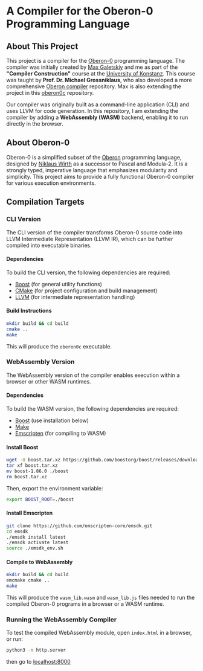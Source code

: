 # A Compiler for the Oberon-0 Programming Language

## About This Project

This project is a compiler for the [Oberon-0](#about-oberon-0) programming language. The compiler was initially created by [Max Galetskiy](https://github.com/max-galetskiy) and me as part of the **"Compiler Construction"** course at the [University of Konstanz](https://www.uni-konstanz.de/en/). This course was taught by **Prof. Dr. Michael Grossniklaus**, who also developed a more comprehensive [Oberon compiler](https://github.com/zaskar9/oberon-lang) repository. Max is also extending the project in this [oberon0c](https://github.com/max-galetskiy/oberon0c) repository.

Our compiler was originally built as a command-line application (CLI) and uses LLVM for code generation. In this repository, I am extending the compiler by adding a **WebAssembly (WASM)** backend, enabling it to run directly in the browser.

## About Oberon-0

Oberon-0 is a simplified subset of the [Oberon](https://oberon.org/en) programming language, designed by [Niklaus Wirth](https://people.inf.ethz.ch/wirth/) as a successor to Pascal and Modula-2. It is a strongly typed, imperative language that emphasizes modularity and simplicity. This project aims to provide a fully functional Oberon-0 compiler for various execution environments.

## Compilation Targets

### CLI Version

The CLI version of the compiler transforms Oberon-0 source code into LLVM Intermediate Representation (LLVM IR), which can be further compiled into executable binaries.

#### Dependencies

To build the CLI version, the following dependencies are required:
- [Boost](https://www.boost.org/) (for general utility functions)
- [CMake](https://cmake.org/) (for project configuration and build management)
- [LLVM](https://llvm.org/) (for intermediate representation handling)

#### Build Instructions

```bash
mkdir build && cd build
cmake ..
make
```

This will produce the `oberon0c` executable.

### WebAssembly Version

The WebAssembly version of the compiler enables execution within a browser or other WASM runtimes.

#### Dependencies

To build the WASM version, the following dependencies are required:
- [Boost](https://www.boost.org/) (use installation below)
- [Make](https://www.gnu.org/software/make/)
- [Emscripten](https://emscripten.org/) (for compiling to WASM)

#### Install Boost

```bash
wget -O boost.tar.xz https://github.com/boostorg/boost/releases/download/boost-1.86.0/boost-1.86.0-b2-nodocs.tar.xz
tar xf boost.tar.xz 
mv boost-1.86.0 ./boost
rm boost.tar.xz
```

Then, export the environment variable:

```bash
export BOOST_ROOT=./boost
```

#### Install Emscripten
```bash
git clone https://github.com/emscripten-core/emsdk.git
cd emsdk
./emsdk install latest
./emsdk activate latest
source ./emsdk_env.sh
```

#### Compile to WebAssembly

```bash
mkdir build && cd build
emcmake cmake ..
make
```

This will produce the `wasm_lib.wasm` and `wasm_lib.js` files needed to run the compiled Oberon-0 programs in a browser or a WASM runtime.

### Running the WebAssembly Compiler

To test the compiled WebAssembly module, open `index.html` in a browser, or run:

```bash
python3 -m http.server
```

then go to [localhost:8000](http://localhost:8000/)